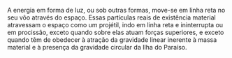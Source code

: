 ﻿A energia em forma de luz, ou sob outras formas, move-se em linha reta no seu vôo através do espaço. Essas partículas reais de existência material atravessam o espaço como um projétil, indo em linha reta e ininterrupta ou em procissão, exceto quando sobre elas atuam forças superiores, e exceto quando têm de obedecer à atração da gravidade linear inerente à massa material e à presença da gravidade circular da Ilha do Paraíso.